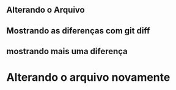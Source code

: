 ## Alterando o Arquivo
## Mostrando as diferenças com git diff
## mostrando mais uma diferença
<h1>Alterando o arquivo novamente<h1>
